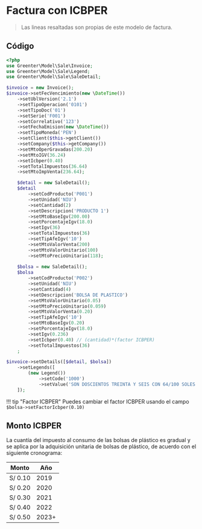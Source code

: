 # Factura con ICBPER

> Las lineas resaltadas son propias de este modelo de factura.

## Código

```php hl_lines="19 51"
<?php
use Greenter\Model\Sale\Invoice;
use Greenter\Model\Sale\Legend;
use Greenter\Model\Sale\SaleDetail;

$invoice = new Invoice();
$invoice->setFecVencimiento(new \DateTime())
    ->setUblVersion('2.1')
    ->setTipoOperacion('0101')
    ->setTipoDoc('01')
    ->setSerie('F001')
    ->setCorrelativo('123')
    ->setFechaEmision(new \DateTime())
    ->setTipoMoneda('PEN')
    ->setClient($this->getClient())
    ->setCompany($this->getCompany())
    ->setMtoOperGravadas(200.20)
    ->setMtoIGV(36.24)
    ->setIcbper(0.40)
    ->setTotalImpuestos(36.64)
    ->setMtoImpVenta(236.64);

    $detail = new SaleDetail();
    $detail
        ->setCodProducto('P001')
        ->setUnidad('NIU')
        ->setCantidad(2)
        ->setDescripcion('PRODUCTO 1')
        ->setMtoBaseIgv(200.00)
        ->setPorcentajeIgv(18.0)
        ->setIgv(36)
        ->setTotalImpuestos(36)
        ->setTipAfeIgv('10')
        ->setMtoValorVenta(200)
        ->setMtoValorUnitario(100)
        ->setMtoPrecioUnitario(118);
    
    $bolsa = new SaleDetail();
    $bolsa
        ->setCodProducto('P002')
        ->setUnidad('NIU')
        ->setCantidad(4)
        ->setDescripcion('BOLSA DE PLASTICO')
        ->setMtoValorUnitario(0.05)
        ->setMtoPrecioUnitario(0.059)
        ->setMtoValorVenta(0.20)
        ->setTipAfeIgv('10')
        ->setMtoBaseIgv(0.20)
        ->setPorcentajeIgv(18.0)
        ->setIgv(0.236)
        ->setIcbper(0.40) // (cantidad)*(factor ICBPER)
        ->setTotalImpuestos(36)
    ;

$invoice->setDetails([$detail, $bolsa])
    ->setLegends([
        (new Legend())
            ->setCode('1000')
            ->setValue('SON DOSCIENTOS TREINTA Y SEIS CON 64/100 SOLES')
    ]);
```

!!! tip "Factor ICBPER"
    Puedes cambiar el factor ICBPER usando el campo `$bolsa->setFactorIcbper(0.10)`


## Monto ICBPER

La cuantía del impuesto al consumo de las bolsas de plástico es gradual y se aplica por la adquisición unitaria de bolsas de plástico, de acuerdo con el siguiente cronograma: 

Monto   | Año   |
--------|-------|
S/ 0.10 | 2019  |
S/ 0.20 | 2020  |
S/ 0.30 | 2021  |
S/ 0.40 | 2022  |
S/ 0.50 | 2023+ |